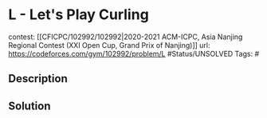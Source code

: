 # L - Let's Play Curling

contest: [[CFICPC/102992/102992|2020-2021 ACM-ICPC, Asia Nanjing Regional Contest (XXI Open Cup, Grand Prix of Nanjing)]]
url: https://codeforces.com/gym/102992/problem/L
#Status/UNSOLVED
Tags: #

## Description

## Solution

